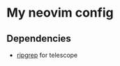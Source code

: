 # My neovim config

## Dependencies

- [ripgrep](https://github.com/BurntSushi/ripgrep#installation) for telescope
